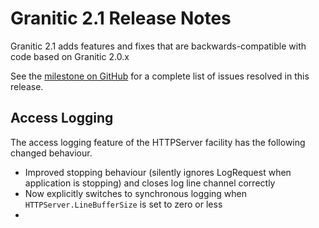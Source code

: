 # Granitic 2.1 Release Notes

Granitic 2.1 adds features and fixes that are backwards-compatible with code based on Granitic 2.0.x 

See the [milestone on GitHub](https://github.com/graniticio/granitic/issues?utf8=%E2%9C%93&q=is%3Aissue+milestone%3Av2.1.0+)
for a complete list of issues resolved in this release.

## Access Logging

The access logging feature of the HTTPServer facility has the following changed behaviour.

  * Improved stopping behaviour (silently ignores LogRequest when application is stopping) and closes log line channel correctly
  * Now explicitly switches to synchronous logging when `HTTPServer.LineBufferSize` is set to zero or less
  * 
